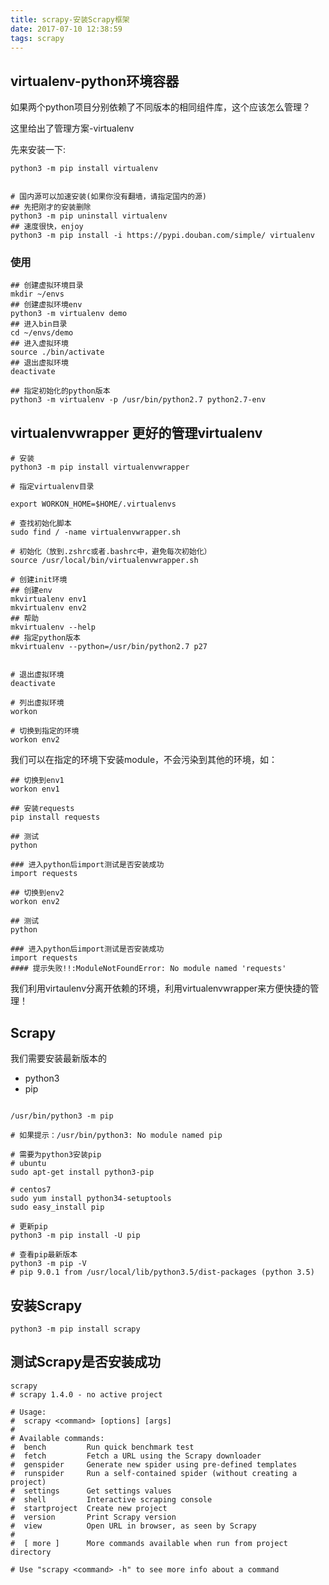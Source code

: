 ```yaml
---
title: scrapy-安装Scrapy框架
date: 2017-07-10 12:38:59
tags: scrapy
---
```


## virtualenv-python环境容器

如果两个python项目分别依赖了不同版本的相同组件库，这个应该怎么管理？

这里给出了管理方案-virtualenv

先来安装一下:

``` shell
python3 -m pip install virtualenv


# 国内源可以加速安装(如果你没有翻墙，请指定国内的源)
## 先把刚才的安装删除
python3 -m pip uninstall virtualenv
## 速度很快，enjoy
python3 -m pip install -i https://pypi.douban.com/simple/ virtualenv
```
### 使用 
``` shell
## 创建虚拟环境目录
mkdir ~/envs
## 创建虚拟环境env
python3 -m virtualenv demo
## 进入bin目录
cd ~/envs/demo
## 进入虚拟环境
source ./bin/activate
## 退出虚拟环境
deactivate

## 指定初始化的python版本
python3 -m virtualenv -p /usr/bin/python2.7 python2.7-env
```

## virtualenvwrapper 更好的管理virtualenv

``` shell
# 安装
python3 -m pip install virtualenvwrapper

# 指定virtualenv目录

export WORKON_HOME=$HOME/.virtualenvs

# 查找初始化脚本
sudo find / -name virtualenvwrapper.sh

# 初始化（放到.zshrc或者.bashrc中，避免每次初始化）
source /usr/local/bin/virtualenvwrapper.sh

# 创建init环境
## 创建env
mkvirtualenv env1
mkvirtualenv env2
## 帮助
mkvirtualenv --help
## 指定python版本
mkvirtualenv --python=/usr/bin/python2.7 p27


# 退出虚拟环境
deactivate

# 列出虚拟环境
workon

# 切换到指定的环境
workon env2
```

我们可以在指定的环境下安装module，不会污染到其他的环境，如：

``` shell
## 切换到env1
workon env1

## 安装requests
pip install requests

## 测试
python

### 进入python后import测试是否安装成功
import requests

## 切换到env2
workon env2

## 测试
python

### 进入python后import测试是否安装成功
import requests
#### 提示失败!!:ModuleNotFoundError: No module named 'requests'
```
我们利用virtaulenv分离开依赖的环境，利用virtualenvwrapper来方便快捷的管理！



## Scrapy

我们需要安装最新版本的

- python3
- pip

``` shell

/usr/bin/python3 -m pip

# 如果提示：/usr/bin/python3: No module named pip

# 需要为python3安装pip
# ubuntu
sudo apt-get install python3-pip

# centos7
sudo yum install python34-setuptools
sudo easy_install pip

# 更新pip
python3 -m pip install -U pip

# 查看pip最新版本
python3 -m pip -V
# pip 9.0.1 from /usr/local/lib/python3.5/dist-packages (python 3.5)
```

## 安装Scrapy

``` shell
python3 -m pip install scrapy
```

## 测试Scrapy是否安装成功

``` shell
scrapy
# scrapy 1.4.0 - no active project

# Usage:
#  scrapy <command> [options] [args]
#
# Available commands:
#  bench         Run quick benchmark test
#  fetch         Fetch a URL using the Scrapy downloader
#  genspider     Generate new spider using pre-defined templates
#  runspider     Run a self-contained spider (without creating a project)
#  settings      Get settings values
#  shell         Interactive scraping console
#  startproject  Create new project
#  version       Print Scrapy version
#  view          Open URL in browser, as seen by Scrapy
#
#  [ more ]      More commands available when run from project directory

# Use "scrapy <command> -h" to see more info about a command
```
